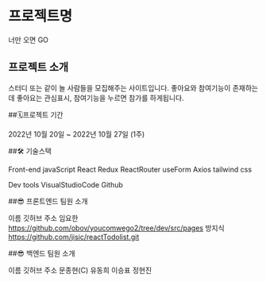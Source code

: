 # 프로젝트명

너만 오면 GO

## 프로젝트 소개

스터디 또는 같이 놀 사람들을 모집해주는 사이트입니다.
좋아요와 참여기능이 존재하는데 좋아요는 관심표시, 참여기능을 누르면 참가를 하게됩니다.

##🗓프로젝트 기간

2022년 10월 20일 ~ 2022년 10월 27일 (1주)

##🛠 기술스택

Front-end
javaScript React Redux ReactRouter useForm Axios tailwind css

Dev tools
VisualStudioCode Github

##😎 프론트엔드 팀원 소개

이름	깃허브 주소
임요한 https://github.com/obov/youcomwego2/tree/dev/src/pages
방지식 https://github.com/jisic/reactTodolist.git

##😎 백엔드 팀원 소개

이름	깃허브 주소
문종현(C) 
유동희
이승표
정현진
